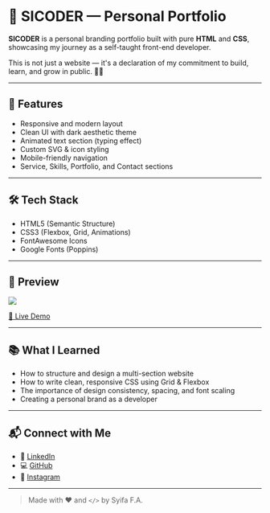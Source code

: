 # 🚀 SICODER — Personal Portfolio

**SICODER** is a personal branding portfolio built with pure **HTML** and **CSS**, showcasing my journey as a self-taught front-end developer.

This is not just a website — it's a declaration of my commitment to build, learn, and grow in public. 👩‍💻

---

## 🎯 Features

- Responsive and modern layout
- Clean UI with dark aesthetic theme
- Animated text section (typing effect)
- Custom SVG & icon styling
- Mobile-friendly navigation
- Service, Skills, Portfolio, and Contact sections

---

## 🛠 Tech Stack

- HTML5 (Semantic Structure)
- CSS3 (Flexbox, Grid, Animations)
- FontAwesome Icons
- Google Fonts (Poppins)

---

## 📸 Preview

![](./screenshot-home.png)

[🔗 Live Demo](https://syfaarizal.github.io/sicoder-portfolio/)

---

## 📚 What I Learned

- How to structure and design a multi-section website
- How to write clean, responsive CSS using Grid & Flexbox
- The importance of design consistency, spacing, and font scaling
- Creating a personal brand as a developer

---

## 📬 Connect with Me

- 💼 [LinkedIn](https://www.linkedin.com/in/syifa-fauziyah-arizal-28a46a2aa/)
- 💻 [GitHub](https://github.com/syfaarizal)
- 📸 [Instagram](https://instagram.com/syfaarizal)

---

> Made with ❤️ and <code></></code> by Syifa F.A.
>
